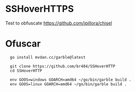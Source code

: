 # SSHoverHTTPS

Test to obfuscate https://github.com/jpillora/chisel

# Ofuscar 

      go install mvdan.cc/garble@latest

      git clone https://github.com/br484/SSHoverHTTP
      cd SSHoverHTTP

      env GOOS=windows GOARCH=amd64 ~/go/bin/garble build .
      env GOOS=linux GOARCH=amd64 ~/go/bin/garble build .
